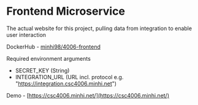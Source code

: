 # Frontend Microservice

The actual website for this project, pulling data from integration to enable user interaction

DockerHub - [minhi98/4006-frontend](https://hub.docker.com/r/minhi98/4006-frontend)

Required environment arguments
- SECRET_KEY (String)
- INTEGRATION_URL (URL incl. protocol e.g. "https://integration.csc4006.minhi.net")

Demo - [https://csc4006.minhi.net/](https://csc4006.minhi.net/)
